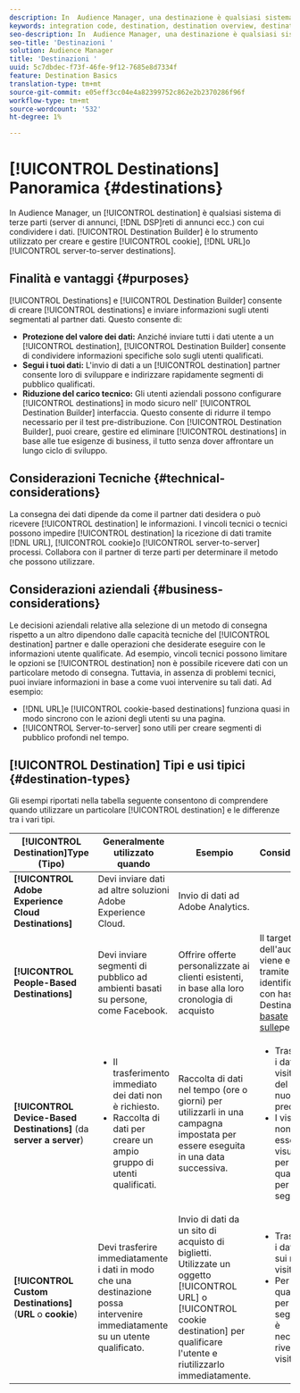 ```yaml
---
description: In  Audience Manager, una destinazione è qualsiasi sistema di terze parti (server di annunci, DSP, rete di annunci, ecc.) con cui condividere i dati. Generatore di destinazione è lo strumento utilizzato per creare e gestire cookie, URL o destinazioni da server a server.
keywords: integration code, destination, destination overview, destination, destination, destination, destination, destination, destination, destination, destination, destination, destination, destination
seo-description: In  Audience Manager, una destinazione è qualsiasi sistema di terze parti (server di annunci, DSP, rete di annunci, ecc.) con cui condividere i dati. Generatore di destinazione è lo strumento utilizzato per creare e gestire cookie, URL o destinazioni da server a server.
seo-title: 'Destinazioni '
solution: Audience Manager
title: 'Destinazioni '
uuid: 5c7dbdec-f73f-46fe-9f12-7685e8d7334f
feature: Destination Basics
translation-type: tm+mt
source-git-commit: e05eff3cc04e4a82399752c862e2b2370286f96f
workflow-type: tm+mt
source-wordcount: '532'
ht-degree: 1%

---
```



# [!UICONTROL Destinations] Panoramica {#destinations}

In  Audience Manager, un [!UICONTROL destination] è qualsiasi sistema di terze parti (server di annunci, [!DNL DSP]reti di annunci ecc.) con cui condividere i dati. [!UICONTROL Destination Builder] è lo strumento utilizzato per creare e gestire [!UICONTROL cookie], [!DNL URL]o [!UICONTROL server-to-server destinations].

## Finalità e vantaggi {#purposes}

<!-- c_destinations.xml -->

[!UICONTROL Destinations] e [!UICONTROL Destination Builder] consente di creare [!UICONTROL destinations] e inviare informazioni sugli utenti segmentati al partner dati. Questo consente di:

* **Protezione del valore dei dati:** Anziché inviare tutti i dati utente a un [!UICONTROL destination], [!UICONTROL Destination Builder] consente di condividere informazioni specifiche solo sugli utenti qualificati.
* **Segui i tuoi dati:** L&#39;invio di dati a un [!UICONTROL destination] partner consente loro di sviluppare e indirizzare rapidamente segmenti di pubblico qualificati.
* **Riduzione del carico tecnico:** Gli utenti aziendali possono configurare [!UICONTROL destinations] in modo sicuro nell&#39; [!UICONTROL Destination Builder] interfaccia. Questo consente di ridurre il tempo necessario per il test pre-distribuzione. Con [!UICONTROL Destination Builder], puoi creare, gestire ed eliminare [!UICONTROL destinations] in base alle tue esigenze di business, il tutto senza dover affrontare un lungo ciclo di sviluppo.

## Considerazioni Tecniche {#technical-considerations}

<!-- destination-delivery-methods.xml -->

La consegna dei dati dipende da come il partner dati desidera o può ricevere [!UICONTROL destination] le informazioni. I vincoli tecnici o tecnici possono impedire [!UICONTROL destination] la ricezione di dati tramite [!DNL URL], [!UICONTROL cookie]o [!UICONTROL server-to-server] processi. Collabora con il partner di terze parti per determinare il metodo che possono utilizzare.

## Considerazioni aziendali {#business-considerations}

Le decisioni aziendali relative alla selezione di un metodo di consegna rispetto a un altro dipendono dalle capacità tecniche del [!UICONTROL destination] partner e dalle operazioni che desiderate eseguire con le informazioni utente qualificate. Ad esempio, vincoli tecnici possono limitare le opzioni se [!UICONTROL destination] non è possibile ricevere dati con un particolare metodo di consegna. Tuttavia, in assenza di problemi tecnici, puoi inviare informazioni in base a come vuoi intervenire su tali dati. Ad esempio:

* [!DNL URL]e [!UICONTROL cookie-based destinations] funziona quasi in modo sincrono con le azioni degli utenti su una pagina.
* [!UICONTROL Server-to-server] sono utili per creare segmenti di pubblico profondi nel tempo.

## [!UICONTROL Destination] Tipi e usi tipici {#destination-types}

Gli esempi riportati nella tabella seguente consentono di comprendere quando utilizzare un particolare [!UICONTROL destination] e le differenze tra i vari tipi.

| [!UICONTROL Destination]Type (Tipo) | Generalmente utilizzato quando | Esempio  | Considerazioni |
|--- |--- |--- |--- |
| **[!UICONTROL Adobe Experience Cloud Destinations]** | Devi inviare dati ad altre soluzioni Adobe Experience Cloud. | Invio di dati ad Adobe  Analytics. |  |
| **[!UICONTROL People-Based Destinations]** | Devi inviare segmenti di pubblico ad ambienti basati su persone, come Facebook. | Offrire offerte personalizzate ai clienti esistenti, in base alla loro cronologia di acquisto | Il targeting dell&#39;audience viene eseguito tramite identificatori con hash. Vedi Destinazioni [basate sulle](people-based-destinations-overview.md)persone. |
| **[!UICONTROL Device-Based Destinations]** (da **server a server**) | <ul><li>Il trasferimento immediato dei dati non è richiesto.</li><li>Raccolta di dati per creare un ampio gruppo di utenti qualificati.</li></ul> | Raccolta di dati nel tempo (ore o giorni) per utilizzarli in una campagna impostata per essere eseguita in una data successiva. | <ul><li>Trasferisce i dati sui visitatori del sito nuovi e precedenti. </li><li>I visitatori non devono essere più visualizzati per qualificarsi per altri segmenti.</li></ul> |
| **[!UICONTROL Custom Destinations]** (**URL** o **cookie**) | Devi trasferire immediatamente i dati in modo che una destinazione possa intervenire immediatamente su un utente qualificato. | Invio di dati da un sito di acquisto di biglietti. Utilizzate un oggetto [!UICONTROL URL] o [!UICONTROL cookie destination] per qualificare l&#39;utente e riutilizzarlo immediatamente. | <ul><li>Trasferisce i dati solo sui nuovi visitatori. </li><li>Per qualificarsi per il segmento, è necessario rivedere i visitatori.</li></ul> |
